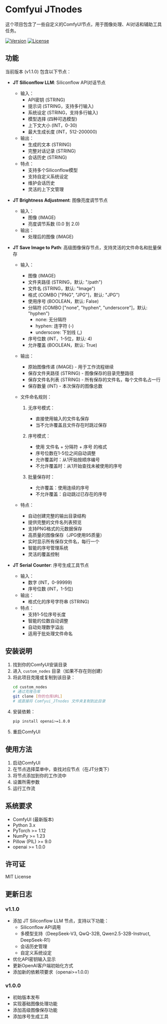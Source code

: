 # Comfyui JTnodes

这个项目包含了一些自定义的ComfyUI节点，用于图像处理、AI对话和辅助工具任务。

[![Version](https://img.shields.io/badge/version-1.1.0-blue.svg)]()
[![License](https://img.shields.io/badge/license-MIT-green.svg)]()

## 功能

当前版本 (v1.1.0) 包含以下节点：

- **JT Siliconflow LLM**: Siliconflow API对话节点
  - 输入：
    - API密钥 (STRING)
    - 提示词 (STRING，支持多行输入)
    - 系统设定 (STRING，支持多行输入)
    - 模型选择 (四种可选模型)
    - 上下文大小 (INT，0-30)
    - 最大生成长度 (INT，512-200000)
  - 输出：
    - 生成的文本 (STRING)
    - 完整对话记录 (STRING)
    - 会话历史 (STRING)
  - 特点：
    - 支持多个Siliconflow模型
    - 支持自定义系统设定
    - 维护会话历史
    - 灵活的上下文管理

- **JT Brightness Adjustment**: 图像亮度调节节点
  - 输入：
    - 图像 (IMAGE)
    - 亮度调节系数 (0.0 到 2.0)
  - 输出：
    - 处理后的图像 (IMAGE)

- **JT Save Image to Path**: 高级图像保存节点，支持灵活的文件命名和批量保存
  - 输入：
    - 图像 (IMAGE)
    - 文件夹路径 (STRING，默认: "/path")
    - 文件名 (STRING，默认: "Image")
    - 格式 (COMBO ["PNG", "JPG"]，默认: "JPG")
    - 使用序号 (BOOLEAN，默认: False)
    - 分隔符 (COMBO ["none", "hyphen", "underscore"]，默认: "hyphen")
      - none: 无分隔符
      - hyphen: 连字符 (-)
      - underscore: 下划线 (_)
    - 序号位数 (INT，1-5位，默认: 4)
    - 允许覆盖 (BOOLEAN，默认: True)
  - 输出：
    - 原始图像传递 (IMAGE) - 用于工作流程继续
    - 保存文件夹路径 (STRING) - 图像保存的目录完整路径
    - 保存文件名列表 (STRING) - 所有保存的文件名，每个文件名占一行
    - 保存数量 (INT) - 本次保存的图像总数

  - 文件命名规则：
    1. 无序号模式：
       - 直接使用输入的文件名保存
       - 当不允许覆盖且文件存在时跳过保存
    
    2. 序号模式：
       - 使用 文件名 + 分隔符 + 序号 的格式
       - 序号位数在1-5位之间自动调整
       - 允许覆盖时：从1开始按顺序编号
       - 不允许覆盖时：从1开始查找未被使用的序号
    
    3. 批量保存时：
       - 允许覆盖：使用连续的序号
       - 不允许覆盖：自动跳过已存在的序号

  - 特点：
    - 自动创建完整的输出目录结构
    - 提供完整的文件名列表预览
    - 支持PNG格式的元数据保存
    - 高质量的图像保存（JPG使用95质量）
    - 实时显示所有保存文件名，每行一个
    - 智能的序号管理系统
    - 灵活的覆盖控制

- **JT Serial Counter**: 序号生成工具节点
  - 输入：
    - 数字 (INT，0-99999)
    - 序号位数 (INT，1-5位)
  - 输出：
    - 格式化的序号字符串 (STRING)
  - 特点：
    - 支持1-5位序号长度
    - 智能的位数自动调整
    - 自动处理数字溢出
    - 适用于批处理文件命名

## 安装说明

1. 找到你的ComfyUI安装目录
2. 进入 `custom_nodes` 目录（如果不存在则创建）
3. 将此项目克隆或复制到该目录：
   ```bash
   cd custom_nodes
   # 通过克隆仓库
   git clone [你的仓库URL]
   # 或直接将 Comfyui_JTnodes 文件夹复制到此目录
   ```
4. 安装依赖：
   ```bash
   pip install openai>=1.0.0
   ```
5. 重启ComfyUI

## 使用方法

1. 启动ComfyUI
2. 在节点选择菜单中，查找对应节点（在JT分类下）
3. 将节点添加到你的工作流中
4. 设置所需参数
5. 运行工作流

## 系统要求

- ComfyUI (最新版本)
- Python 3.x
- PyTorch >= 1.12
- NumPy >= 1.23
- Pillow (PIL) >= 9.0
- openai >= 1.0.0

## 许可证

MIT License

## 更新日志

### v1.1.0
- 添加 JT Siliconflow LLM 节点，支持以下功能：
  - Siliconflow API调用
  - 多模型支持（DeepSeek-V3, QwQ-32B, Qwen2.5-32B-Instruct, DeepSeek-R1）
  - 会话历史管理
  - 自定义系统设定
- 优化API密钥输入显示
- 更新OpenAI客户端初始化方式
- 添加新的依赖项要求（openai>=1.0.0）

### v1.0.0
- 初始版本发布
- 实现基础图像处理功能
- 添加高级图像保存功能
- 添加序号生成工具
